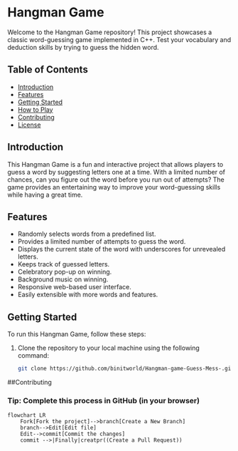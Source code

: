 # Hangman Game

Welcome to the Hangman Game repository! This project showcases a classic word-guessing game implemented in C++. Test your vocabulary and deduction skills by trying to guess the hidden word.

## Table of Contents

- [Introduction](#introduction)
- [Features](#features)
- [Getting Started](#getting-started)
- [How to Play](#how-to-play)
- [Contributing](#contributing)
- [License](#license)

## Introduction

This Hangman Game is a fun and interactive project that allows players to guess a word by suggesting letters one at a time. With a limited number of chances, can you figure out the word before you run out of attempts? The game provides an entertaining way to improve your word-guessing skills while having a great time.

## Features

- Randomly selects words from a predefined list.
- Provides a limited number of attempts to guess the word.
- Displays the current state of the word with underscores for unrevealed letters.
- Keeps track of guessed letters.
- Celebratory pop-up on winning.
- Background music on winning.
- Responsive web-based user interface.
- Easily extensible with more words and features.

## Getting Started

To run this Hangman Game, follow these steps:

1. Clone the repository to your local machine using the following command:
   ```bash
   git clone https://github.com/binitworld/Hangman-game-Guess-Mess-.git


##Contributing

### Tip: Complete this process in GitHub (in your browser)

```mermaid
flowchart LR
    Fork[Fork the project]-->branch[Create a New Branch]
    branch-->Edit[Edit file]
    Edit-->commit[Commit the changes]
    commit -->|Finally|creatpr((Create a Pull Request))
    
 ```
